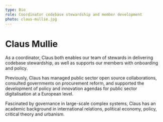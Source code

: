 ```yaml
---
type: Bio
role: Coordinator codebase stewardship and member development
photo: claus-mullie.jpg
---
```


# Claus Mullie

As a coordinator, Claus both enables our team of stewards in delivering codebase stewardship, as well as supports our members with onboarding and policy.

Previously, Claus has managed public sector open source collaborations, consulted governments on procurement reform, and supported the development of policy and innovation agendas for public sector digitalisation at a European level.

Fascinated by governance in large-scale complex systems, Claus has an academic background in international relations, political economy, policy, critical theory and urbanism.
